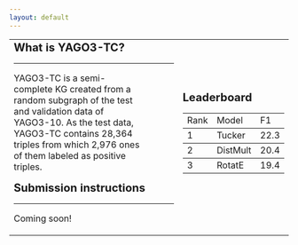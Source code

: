 ```yaml
---
layout: default
---
```

<div class="menu-container noselect">
   <table class="content-table">
      <tr>
        <td>
        <font style="font-size:20px"><b>What is YAGO3-TC?</b></font>
         <hr>
        <p class="text right-align text-large add-top-margin" style="width:80%;">
        YAGO3-TC is a semi-complete KG created from a random subgraph of the test and validation data of YAGO3-10. As the test        data, YAGO3-TC contains 28,364 triples from which 2,976 ones of them labeled as positive triples. 
        </p>
        <font style="font-size:20px"><b>Submission instructions</b></font>
          <hr>
        <p class="text right-align text-large add-top-margin" style="width:80%;">
        Coming soon!
        </p>
        </td>
        <td>
         <font style="font-size:20px"><b>Leaderboard</b></font>
                 <table class="content-table" rules="rows">
                    <tr>
                       <td>
                           Rank
                       </td> 
                       <td>
                           Model
                       </td> 
                       <td>
                           F1
                       </td> 
                    </tr>
                    <tr>
                       <td>
                           1
                       </td> 
                       <td>
                           Tucker
                       </td> 
                       <td>
                           22.3
                       </td> 
                    </tr>
                    <tr>
                       <td>
                           2
                       </td> 
                       <td>
                           DistMult
                       </td> 
                       <td>
                           20.4
                       </td> 
                    </tr>
                    <tr>
                       <td>
                           3
                       </td> 
                       <td>
                           RotatE
                       </td> 
                       <td>
                           19.4
                       </td> 
                    </tr>
                 </table>
         </td> 
      </tr>
   </table>
</div>
